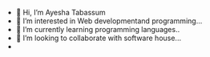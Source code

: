 - 👋 Hi, I’m Ayesha Tabassum 
- 👀 I’m interested in Web developmentand programming...
- 🌱 I’m currently learning programming languages..
- 💞️ I’m looking to collaborate with software house...
- 
<!---
ayeshatabassum56/ayeshatabassum56 is a ✨ special ✨ repository because its `README.md` (this file) appears on your GitHub profile.
You can click the Preview link to take a look at your changes.
--->
